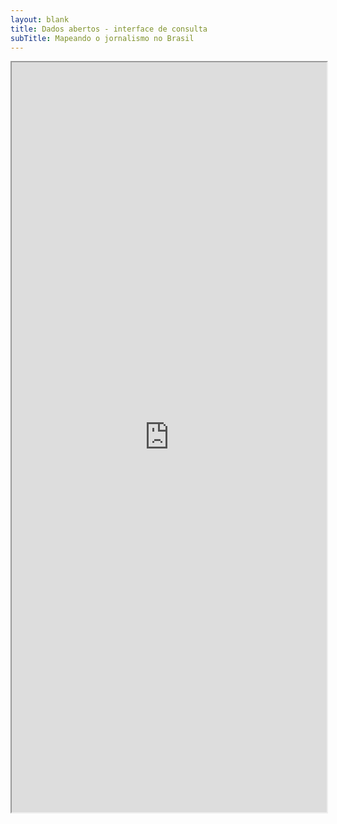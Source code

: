 ```yaml
---
layout: blank
title: Dados abertos - interface de consulta
subTitle: Mapeando o jornalismo no Brasil
---
```


<iframe src="https://api.atlas.jor.br/pesquisa" width="100%" height="1200px"></iframe>
